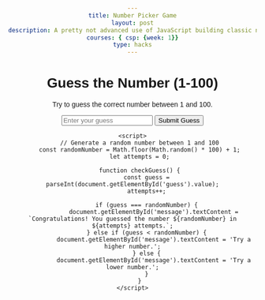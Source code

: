 ```yaml
---
title: Number Picker Game
layout: post
description: A pretty not advanced use of JavaScript building classic number generation game using menu controls, key events, snake simulation and timers.  
courses: { csp: {week: 1}}
type: hacks
---
```


<html>
<head>
    <title>Guess the Number (1-100)</title>
    <style>
        body {
            text-align: center;
            font-family: Arial, sans-serif;
        }
    </style>
</head>
<body>
    <h1>Guess the Number (1-100)</h1>
    <p>Try to guess the correct number between 1 and 100.</p>
    <input type="number" id="guess" placeholder="Enter your guess">
    <button onclick="checkGuess()">Submit Guess</button>
    <p id="message"></p>

    <script>
        // Generate a random number between 1 and 100
        const randomNumber = Math.floor(Math.random() * 100) + 1;
        let attempts = 0;

        function checkGuess() {
            const guess = parseInt(document.getElementById('guess').value);
            attempts++;

            if (guess === randomNumber) {
                document.getElementById('message').textContent = `Congratulations! You guessed the number ${randomNumber} in ${attempts} attempts.`;
            } else if (guess < randomNumber) {
                document.getElementById('message').textContent = 'Try a higher number.';
            } else {
                document.getElementById('message').textContent = 'Try a lower number.';
            }
        }
    </script>
</body>
</html>
